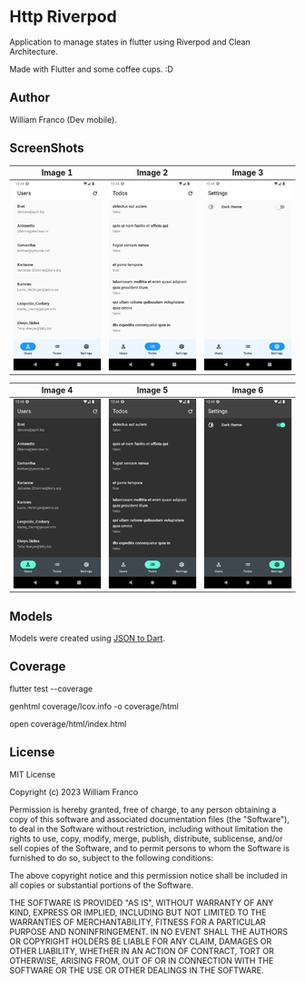 # Http Riverpod

Application to manage states in flutter using Riverpod and Clean Architecture.

Made with Flutter and some coffee cups. :D


## Author

William Franco (Dev mobile).


## ScreenShots

| Image 1 | Image 2 | Image 3 |
|----------|----------|----------|
| ![App Screenshot](assets/screenshots/screen-1.png) | ![App Screenshot](assets/screenshots/screen-2.png) | ![App Screenshot](assets/screenshots/screen-3.png) |

| Image 4 | Image 5 | Image 6 |
|----------|----------|----------|
| ![App Screenshot](assets/screenshots/screen-4.png) | ![App Screenshot](assets/screenshots/screen-5.png) | ![App Screenshot](assets/screenshots/screen-6.png) |


## Models

Models were created using [JSON to Dart](https://javiercbk.github.io/json_to_dart/).


## Coverage

flutter test --coverage

genhtml coverage/lcov.info -o coverage/html

open coverage/html/index.html


## License

MIT License

Copyright (c) 2023 William Franco

Permission is hereby granted, free of charge, to any person obtaining a copy
of this software and associated documentation files (the "Software"), to deal
in the Software without restriction, including without limitation the rights
to use, copy, modify, merge, publish, distribute, sublicense, and/or sell
copies of the Software, and to permit persons to whom the Software is
furnished to do so, subject to the following conditions:

The above copyright notice and this permission notice shall be included in all
copies or substantial portions of the Software.

THE SOFTWARE IS PROVIDED "AS IS", WITHOUT WARRANTY OF ANY KIND, EXPRESS OR
IMPLIED, INCLUDING BUT NOT LIMITED TO THE WARRANTIES OF MERCHANTABILITY,
FITNESS FOR A PARTICULAR PURPOSE AND NONINFRINGEMENT. IN NO EVENT SHALL THE
AUTHORS OR COPYRIGHT HOLDERS BE LIABLE FOR ANY CLAIM, DAMAGES OR OTHER
LIABILITY, WHETHER IN AN ACTION OF CONTRACT, TORT OR OTHERWISE, ARISING FROM,
OUT OF OR IN CONNECTION WITH THE SOFTWARE OR THE USE OR OTHER DEALINGS IN THE
SOFTWARE.
